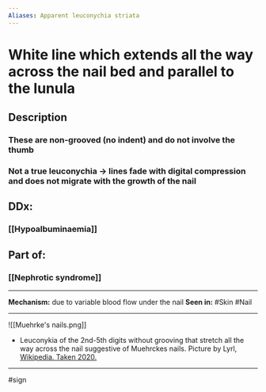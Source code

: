 ```yaml
---
Aliases: Apparent leuconychia striata
---
```

# White line which extends all the way across the nail bed and parallel to the lunula
## Description
### These are non-grooved (no indent) and do not involve the thumb
### Not a true leuconychia -> lines fade with digital compression and does not migrate with the growth of the nail
## DDx:
### [[Hypoalbuminaemia]]
## Part of:
### [[Nephrotic syndrome]]

---
**Mechanism:** due to variable blood flow under the nail
**Seen in:** #Skin #Nail 

---
![[Muehrke's nails.png]]
- Leuconykia of the 2nd-5th digits without grooving that stretch all the way across the nail suggestive of Muehrckes nails. Picture by Lyrl, [Wikipedia. Taken 2020.](https://en.wikipedia.org/wiki/Muehrcke%27s_nails#/media/File:Muehrcke's_lines.JPG)

---
#sign 